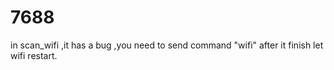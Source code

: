 # 7688
in scan_wifi ,it has a bug ,you need to send command "wifi" after it finish let wifi restart.

